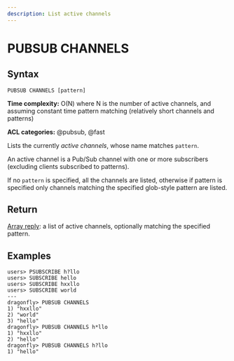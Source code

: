 ```yaml
---
description: List active channels
---
```


# PUBSUB CHANNELS

## Syntax

    PUBSUB CHANNELS [pattern]

**Time complexity:** O(N) where N is the number of active channels, and assuming constant time pattern matching (relatively short channels and patterns)

**ACL categories:** @pubsub, @fast

Lists the currently *active channels*, whose name matches `pattern`.

An active channel is a Pub/Sub channel with one or more subscribers (excluding clients subscribed to patterns).

If no `pattern` is specified, all the channels are listed, otherwise if pattern is specified only channels matching the specified glob-style pattern are listed.

## Return

[Array reply](https://redis.io/docs/reference/protocol-spec/#arrays): a list of active channels, optionally matching the specified pattern.

## Examples

```shell
users> PSUBSCRIBE h?llo
users> SUBSCRIBE hello
users> SUBSCRIBE hxxllo
users> SUBSCRIBE world
---
dragonfly> PUBSUB CHANNELS
1) "hxxllo"
2) "world"
3) "hello"
dragonfly> PUBSUB CHANNELS h*llo
1) "hxxllo"
2) "hello"
dragonfly> PUBSUB CHANNELS h?llo
1) "hello"
```

